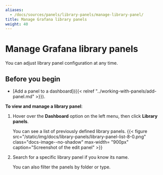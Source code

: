 ```yaml
---
aliases:
  - /docs/sources/panels/library-panels/manage-library-panel/
title: Manage Grafana library panels
weight: 40
---
```


# Manage Grafana library panels

You can adjust library panel configuration at any time.

## Before you begin

- [Add a panel to a dashboard]({{< relref "../working-with-panels/add-panel.md" >}}).

**To view and manage a library panel**:

1. Hover over the **Dashboard** option on the left menu, then click **Library panels**.

   You can see a list of previously defined library panels.
   {{< figure src="/static/img/docs/library-panels/library-panel-list-8-0.png" class="docs-image--no-shadow" max-width= "900px" caption="Screenshot of the edit panel" >}}

1. Search for a specific library panel if you know its name.

   You can also filter the panels by folder or type.
